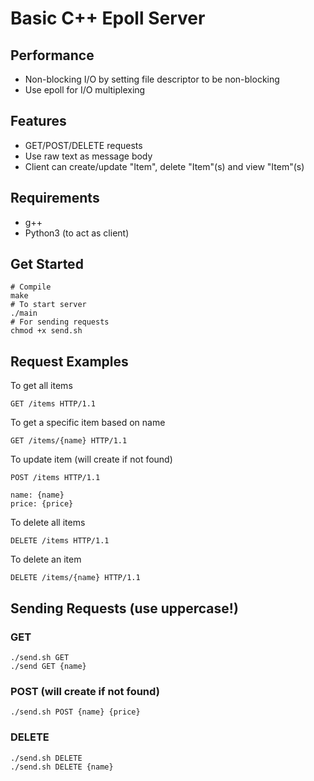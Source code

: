 # Basic C++ Epoll Server

## Performance

- Non-blocking I/O by setting file descriptor to be non-blocking
- Use epoll for I/O multiplexing

## Features

- GET/POST/DELETE requests
- Use raw text as message body
- Client can create/update "Item", delete "Item"(s) and view "Item"(s)

## Requirements

- g++
- Python3 (to act as client)

## Get Started

    # Compile
    make  
    # To start server
    ./main
    # For sending requests
    chmod +x send.sh 

## Request Examples

To get all items
```
GET /items HTTP/1.1
```
To get a specific item based on name
```
GET /items/{name} HTTP/1.1
```
To update item (will create if not found)
```
POST /items HTTP/1.1

name: {name}
price: {price}
```
To delete all items
```
DELETE /items HTTP/1.1
```
To delete an item
```
DELETE /items/{name} HTTP/1.1
```

## Sending Requests (use uppercase!)
### GET
```
./send.sh GET
./send GET {name}
```
### POST (will create if not found)
```
./send.sh POST {name} {price}
```
### DELETE
```
./send.sh DELETE
./send.sh DELETE {name}
```